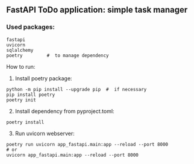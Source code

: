 ## FastAPI ToDo application: simple task manager

### Used packages:
```commandline
fastapi
uvicorn
sqlalchemy
poetry         #  to manage dependency
```
How to run:
1. Install poetry package:
```commandline
python -m pip install --upgrade pip  #  if necessary
pip install poetry
poetry init
```
2. Install dependency from pyproject.toml:
```commandline
poetry install
```
3. Run uvicorn webserver:
```commandline
poetry run uvicorn app_fastapi.main:app --reload --port 8000
# or
uvicorn app_fastapi.main:app --reload --port 8000